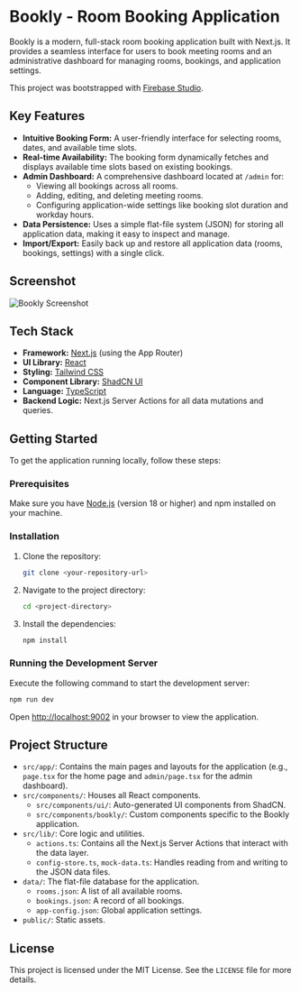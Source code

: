 # Bookly - Room Booking Application

Bookly is a modern, full-stack room booking application built with Next.js. It provides a seamless interface for users to book meeting rooms and an administrative dashboard for managing rooms, bookings, and application settings.

This project was bootstrapped with [Firebase Studio](https://firebase.google.com/studio).

## Key Features

- **Intuitive Booking Form:** A user-friendly interface for selecting rooms, dates, and available time slots.
- **Real-time Availability:** The booking form dynamically fetches and displays available time slots based on existing bookings.
- **Admin Dashboard:** A comprehensive dashboard located at `/admin` for:
  - Viewing all bookings across all rooms.
  - Adding, editing, and deleting meeting rooms.
  - Configuring application-wide settings like booking slot duration and workday hours.
- **Data Persistence:** Uses a simple flat-file system (JSON) for storing all application data, making it easy to inspect and manage.
- **Import/Export:** Easily back up and restore all application data (rooms, bookings, settings) with a single click.

## Screenshot

![Bookly Screenshot](./public/bookly-screenshot.png)

## Tech Stack

- **Framework:** [Next.js](https://nextjs.org/) (using the App Router)
- **UI Library:** [React](https://reactjs.org/)
- **Styling:** [Tailwind CSS](https://tailwindcss.com/)
- **Component Library:** [ShadCN UI](https://ui.shadcn.com/)
- **Language:** [TypeScript](https://www.typescriptlang.org/)
- **Backend Logic:** Next.js Server Actions for all data mutations and queries.

## Getting Started

To get the application running locally, follow these steps:

### Prerequisites

Make sure you have [Node.js](https://nodejs.org/) (version 18 or higher) and npm installed on your machine.

### Installation

1.  Clone the repository:
    ```bash
    git clone <your-repository-url>
    ```
2.  Navigate to the project directory:
    ```bash
    cd <project-directory>
    ```
3.  Install the dependencies:
    ```bash
    npm install
    ```

### Running the Development Server

Execute the following command to start the development server:

```bash
npm run dev
```

Open [http://localhost:9002](http://localhost:9002) in your browser to view the application.

## Project Structure

- `src/app/`: Contains the main pages and layouts for the application (e.g., `page.tsx` for the home page and `admin/page.tsx` for the admin dashboard).
- `src/components/`: Houses all React components.
  - `src/components/ui/`: Auto-generated UI components from ShadCN.
  - `src/components/bookly/`: Custom components specific to the Bookly application.
- `src/lib/`: Core logic and utilities.
  - `actions.ts`: Contains all the Next.js Server Actions that interact with the data layer.
  - `config-store.ts`, `mock-data.ts`: Handles reading from and writing to the JSON data files.
- `data/`: The flat-file database for the application.
  - `rooms.json`: A list of all available rooms.
  - `bookings.json`: A record of all bookings.
  - `app-config.json`: Global application settings.
- `public/`: Static assets.

## License

This project is licensed under the MIT License. See the `LICENSE` file for more details.
